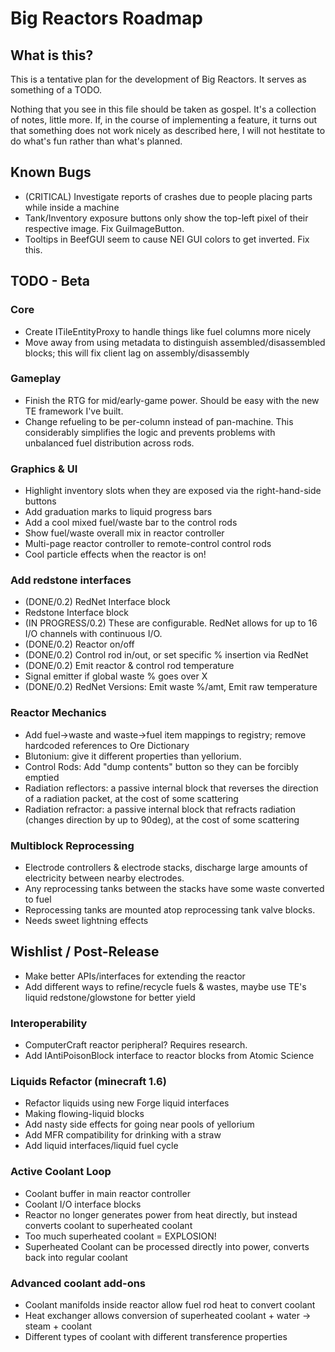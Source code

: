 Big Reactors Roadmap
====================

What is this?
-------------

This is a tentative plan for the development of Big Reactors. It serves as something of a TODO.

Nothing that you see in this file should be taken as gospel. It's a collection of notes, little more. If, in the course of implementing a feature, it turns out that something does not work nicely as described here, I will not hestitate to do what's fun rather than what's planned.

Known Bugs
----------
- (CRITICAL) Investigate reports of crashes due to people placing parts while inside a machine
- Tank/Inventory exposure buttons only show the top-left pixel of their respective image. Fix GuiImageButton.
- Tooltips in BeefGUI seem to cause NEI GUI colors to get inverted. Fix this.

TODO - Beta
-----------

### Core
- Create ITileEntityProxy to handle things like fuel columns more nicely
- Move away from using metadata to distinguish assembled/disassembled blocks; this will fix client lag on assembly/disassembly

### Gameplay
- Finish the RTG for mid/early-game power. Should be easy with the new TE framework I've built.
- Change refueling to be per-column instead of pan-machine. This considerably simplifies the logic
  and prevents problems with unbalanced fuel distribution across rods.

### Graphics & UI
- Highlight inventory slots when they are exposed via the right-hand-side buttons
- Add graduation marks to liquid progress bars
- Add a cool mixed fuel/waste bar to the control rods
- Show fuel/waste overall mix in reactor controller
- Multi-page reactor controller to remote-control control rods
- Cool particle effects when the reactor is on!

### Add redstone interfaces
- (DONE/0.2) RedNet Interface block
- Redstone Interface block
- (IN PROGRESS/0.2) These are configurable. RedNet allows for up to 16 I/O channels with continuous I/O.
- (DONE/0.2) Reactor on/off
- (DONE/0.2) Control rod in/out, or set specific % insertion via RedNet
- (DONE/0.2) Emit reactor & control rod temperature
- Signal emitter if global waste % goes over X
- (DONE/0.2) RedNet Versions: Emit waste %/amt, Emit raw temperature

### Reactor Mechanics
- Add fuel->waste and waste->fuel item mappings to registry; remove hardcoded references to Ore Dictionary
- Blutonium: give it different properties than yellorium.
- Control Rods: Add "dump contents" button so they can be forcibly emptied
- Radiation reflectors: a passive internal block that reverses the direction of a radiation packet, at the cost of some scattering
- Radiation refractor: a passive internal block that refracts radiation (changes direction by up to 90deg), at the cost of some scattering

### Multiblock Reprocessing
- Electrode controllers & electrode stacks, discharge large amounts of electricity between nearby electrodes.
- Any reprocessing tanks between the stacks have some waste converted to fuel
- Reprocessing tanks are mounted atop reprocessing tank valve blocks.
- Needs sweet lightning effects

Wishlist / Post-Release
-----------------------
- Make better APIs/interfaces for extending the reactor
- Add different ways to refine/recycle fuels & wastes, maybe use TE's liquid redstone/glowstone for better yield

### Interoperability
- ComputerCraft reactor peripheral? Requires research.
- Add IAntiPoisonBlock interface to reactor blocks from Atomic Science

### Liquids Refactor (minecraft 1.6)
- Refactor liquids using new Forge liquid interfaces
- Making flowing-liquid blocks
- Add nasty side effects for going near pools of yellorium
- Add MFR compatibility for drinking with a straw
- Add liquid interfaces/liquid fuel cycle

### Active Coolant Loop
- Coolant buffer in main reactor controller
- Coolant I/O interface blocks
- Reactor no longer generates power from heat directly, but instead converts coolant to superheated coolant
- Too much superheated coolant = EXPLOSION!
- Superheated Coolant can be processed directly into power, converts back into regular coolant

### Advanced coolant add-ons
- Coolant manifolds inside reactor allow fuel rod heat to convert coolant
- Heat exchanger allows conversion of superheated coolant + water -> steam + coolant
- Different types of coolant with different transference properties
